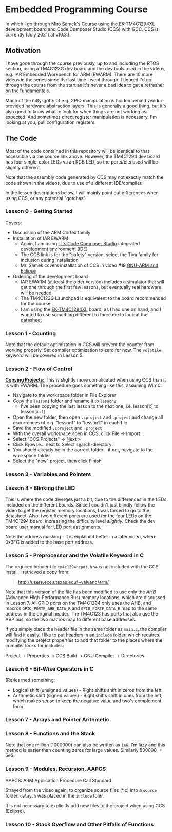 # Embedded Programming Course

In which I go through [Miro Samek's Course](https://www.state-machine.com/video-course/) using the EK-TM4C1294XL development board and Code Composer Studio (CCS) with GCC. CCS is currently (July 2021) at v10.3.1.

## Motivation

I have gone through the course previously, up to and including the RTOS section, using a TM4C123G dev board and the dev tools used in the videos, e.g. IAR Embedded Workbench for ARM (EWARM). There are 10 more videos in the series since the last time I went through. I figured I'd go through the course from the start as it's never a bad idea to get a refresher on the fundamentals. 

Much of the nitty-gritty of e.g. GPIO manipulation is hidden behind vendor-provided hardware abstraction layers. This is generally a good thing, but it's also good to know what to look for when things are not working as expected. And sometimes direct register manipulation is necessary. I'm looking at you, pull configuration registers.

## The Code

Most of the code contained in this repository will be identical to that accessible via the course link above. However, the TM4C1294 dev board has four single-color LEDs vs an RGB LED, so the ports/bits used will be slightly different.

Note that the assembly code generated by CCS may not exactly match the code shown in the videos, due to use of a different IDE/compiler.

In the lesson descriptions below, I will mainly point out differences when using CCS, or any potential "gotchas".

### Lesson 0 - Getting Started

Covers:
- Discussion of the ARM Cortex family
- Installation of IAR EWARM
  - Again, I am using [TI's Code Composer Studio](https://www.ti.com/tool/CCSTUDIO-SAFETY) integrated development environment (IDE)
  - The CCS link is for the "safety" version, select the Tiva family for inclusion during installation
  - Mr. Samek covers installation of CCS in video #19 [GNU-ARM and Eclipse](https://youtu.be/BBF3ZMi8WK4)
- Ordering of the development board
  - IAR EWARM (at least the older version) includes a simulator that will get one through the first few lessons, but eventually real hardware will be needed
  - The TM4C123G Launchpad is equivalent to the board recommended for the course
  - I am using the [EK-TM4C1294XL](https://www.ti.com/lit/ug/spmu365c/spmu365c.pdf) board, as I had one on hand, and I wanted to use something different to force me to look at the [datasheet](https://www.ti.com/lit/ds/symlink/tm4c1294ncpdt.pdf)

### Lesson 1 - Counting

Note that the default optimization in CCS will prevent the counter from working properly. Set compiler optimization to zero for now. The `volatile` keyword will be covered in Lesson 5.

### Lesson 2 - Flow of Control

<u>**Copying Projects:**</u> This is slightly more complicated when using CCS than it is with EWARM. The procedure goes something like this, assuming Win10:
- Navigate to the workspace folder in File Explorer
- Copy the `lesson1` folder and rename it to `lesson2`
  - I've been copying the last lesson to the next one, i.e. lesson[x] to lesson[x+1]
- Open the new folder, then open `.cproject` and `.project` and change all occurrences of e.g. "lesson1" to "lesson2" in each file
- Save the modified `.cproject` and `.project`
- With the overall workspace open in CCS, click <u>F</u>ile &rarr; Import... 
- Select "CCS Projects" &rarr; <u>N</u>ext >
- Click B<u>r</u>owse... next to Select s<u>e</u>arch-directory:
- You should already be in the correct folder - if not, navigate to the workspace folder
- Select the "new" project, then click <u>F</u>inish

### Lesson 3 - Variables and Pointers

### Lesson 4 - Blinking the LED

This is where the code diverges just a bit, due to the differences in the LEDs included on the different boards. Since I couldn't just blindly follow the video to get the register memory locations, I was forced to go to the datasheet. Also, two different ports are used for the four LEDs on the TM4C1294 board, increasing the difficulty level *slightly*. Check the dev board [user manual](https://www.ti.com/lit/ug/spmu365c/spmu365c.pdf) for LED port assignments.

Note the address masking - it is explained better in a later video, where 0x3FC is added to the base port address.

### Lesson 5 - Preprocessor and the Volatile Keyword in C

The required header file `tm4c1294ncpdt.h` was not included with the CCS install. I retrieved a copy from:

>http://users.ece.utexas.edu/~valvano/arm/

Note that this version of the file has been modified to use only the _AHB_ (Advanced High-Performance Bus) memory locations, which are discussed in Lesson 7. All GPIO ports on the TM4C1294 only uses the AHB, and macros `GPIO_PORTF_AHB_DATA_R` and `GPIO_PORTF_DATA_R` map to the same address in the original header. The TM4C123 has ports that also use the ABP bus, so the two macros map to different base addresses.

If you simply place the header file in the same folder as `main.c`, the compiler will find it easily. I like to put headers in an `include` folder, which requires modifying the project properties to add that folder to the places where the compiler looks for includes:

Project &rarr; Properties &rarr; CCS Build &rarr; GNU Compiler &rarr; Directories

### Lesson 6 - Bit-Wise Operators in C

(Re)learned something:
- Logical shift (unsigned values) - Right shifts shift in zeros from the left
- Arithmetic shift (signed values) - Right shifts shift in ones from the left, which makes sense to keep the negative value and two's complement form

### Lesson 7 - Arrays and Pointer Arithmetic

### Lesson 8 - Functions and the Stack

Note that one million (1000000) can also be written as `1e6`. I'm lazy and this method is easier than counting zeros for large values. Similarly 500000 &rarr; 5e5.

### Lesson 9 - Modules, Recursion, AAPCS

AAPCS: ARM Application Procedure Call Standard 

Strayed from the video again, to organize source files (*.c) into a `source` folder. `delay.h` was placed in the `include` foler.

It is not necessary to explicitly add new files to the project when using CCS (Eclipse).

### Lesson 10 - Stack Overflow and Other Pitfalls of Functions

